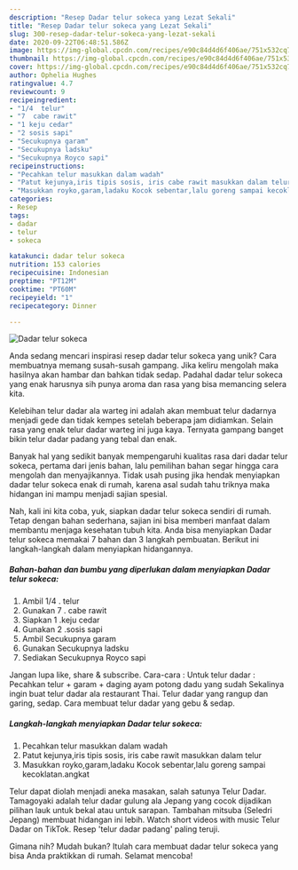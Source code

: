 ```yaml
---
description: "Resep Dadar telur sokeca yang Lezat Sekali"
title: "Resep Dadar telur sokeca yang Lezat Sekali"
slug: 300-resep-dadar-telur-sokeca-yang-lezat-sekali
date: 2020-09-22T06:48:51.586Z
image: https://img-global.cpcdn.com/recipes/e90c84d4d6f406ae/751x532cq70/dadar-telur-sokeca-foto-resep-utama.jpg
thumbnail: https://img-global.cpcdn.com/recipes/e90c84d4d6f406ae/751x532cq70/dadar-telur-sokeca-foto-resep-utama.jpg
cover: https://img-global.cpcdn.com/recipes/e90c84d4d6f406ae/751x532cq70/dadar-telur-sokeca-foto-resep-utama.jpg
author: Ophelia Hughes
ratingvalue: 4.7
reviewcount: 9
recipeingredient:
- "1/4  telur"
- "7  cabe rawit"
- "1 keju cedar"
- "2 sosis sapi"
- "Secukupnya garam"
- "Secukupnya ladsku"
- "Secukupnya Royco sapi"
recipeinstructions:
- "Pecahkan telur masukkan dalam wadah"
- "Patut kejunya,iris tipis sosis, iris cabe rawit masukkan dalam telur"
- "Masukkan royko,garam,ladaku Kocok sebentar,lalu goreng sampai kecoklatan.angkat"
categories:
- Resep
tags:
- dadar
- telur
- sokeca

katakunci: dadar telur sokeca 
nutrition: 153 calories
recipecuisine: Indonesian
preptime: "PT12M"
cooktime: "PT60M"
recipeyield: "1"
recipecategory: Dinner

---
```



![Dadar telur sokeca](https://img-global.cpcdn.com/recipes/e90c84d4d6f406ae/751x532cq70/dadar-telur-sokeca-foto-resep-utama.jpg)

Anda sedang mencari inspirasi resep dadar telur sokeca yang unik? Cara membuatnya memang susah-susah gampang. Jika keliru mengolah maka hasilnya akan hambar dan bahkan tidak sedap. Padahal dadar telur sokeca yang enak harusnya sih punya aroma dan rasa yang bisa memancing selera kita.

Kelebihan telur dadar ala warteg ini adalah akan membuat telur dadarnya menjadi gede dan tidak kempes setelah beberapa jam didiamkan. Selain rasa yang enak telur dadar warteg ini juga kaya. Ternyata gampang banget bikin telur dadar padang yang tebal dan enak.

Banyak hal yang sedikit banyak mempengaruhi kualitas rasa dari dadar telur sokeca, pertama dari jenis bahan, lalu pemilihan bahan segar hingga cara mengolah dan menyajikannya. Tidak usah pusing jika hendak menyiapkan dadar telur sokeca enak di rumah, karena asal sudah tahu triknya maka hidangan ini mampu menjadi sajian spesial.


Nah, kali ini kita coba, yuk, siapkan dadar telur sokeca sendiri di rumah. Tetap dengan bahan sederhana, sajian ini bisa memberi manfaat dalam membantu menjaga kesehatan tubuh kita. Anda bisa menyiapkan Dadar telur sokeca memakai 7 bahan dan 3 langkah pembuatan. Berikut ini langkah-langkah dalam menyiapkan hidangannya.

<!--inarticleads1-->

##### Bahan-bahan dan bumbu yang diperlukan dalam menyiapkan Dadar telur sokeca:

1. Ambil 1/4 . telur
1. Gunakan 7 . cabe rawit
1. Siapkan 1 .keju cedar
1. Gunakan 2 .sosis sapi
1. Ambil Secukupnya garam
1. Gunakan Secukupnya ladsku
1. Sediakan Secukupnya Royco sapi


Jangan lupa like, share &amp; subscribe. Cara-cara : Untuk telur dadar : Pecahkan telur + garam + daging ayam potong dadu yang sudah Sekalinya ingin buat telur dadar ala restaurant Thai. Telur dadar yang rangup dan garing, sedap. Cara membuat telur dadar yang gebu &amp; sedap. 

<!--inarticleads2-->

##### Langkah-langkah menyiapkan Dadar telur sokeca:

1. Pecahkan telur masukkan dalam wadah
1. Patut kejunya,iris tipis sosis, iris cabe rawit masukkan dalam telur
1. Masukkan royko,garam,ladaku Kocok sebentar,lalu goreng sampai kecoklatan.angkat


Telur dapat diolah menjadi aneka masakan, salah satunya Telur Dadar. Tamagoyaki adalah telur dadar gulung ala Jepang yang cocok dijadikan pilihan lauk untuk bekal atau untuk sarapan. Tambahan mitsuba (Seledri Jepang) membuat hidangan ini lebih. Watch short videos with music Telur Dadar on TikTok. Resep &#39;telur dadar padang&#39; paling teruji. 

Gimana nih? Mudah bukan? Itulah cara membuat dadar telur sokeca yang bisa Anda praktikkan di rumah. Selamat mencoba!
